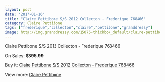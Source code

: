 ```yaml
---
layout: post
date: '2017-01-16'
title: "Claire Pettibone S/S 2012 Collecton - Frederique 768466"
category: Claire Pettibone
tags: ["frederique","collecton","claire","pettibone","granddressy"]
image: http://img.granddressy.com/15075-thickbox_default/claire-pettibone-s-s-2012-collecton-frederique-768466.jpg
---
```

Claire Pettibone S/S 2012 Collecton - Frederique 768466

On Sales: **$395.99**
<a href="https://www.granddressy.com/en/claire-pettibone/14112-claire-pettibone-s-s-2012-collecton-frederique-768466.html"><amp-img layout="responsive" width="600" height="600" src="//img.granddressy.com/15075-thickbox_default/claire-pettibone-s-s-2012-collecton-frederique-768466.jpg" alt="Claire Pettibone S/S 2012 Collecton - Frederique 768466 0" /></a>

Buy it: [Claire Pettibone S/S 2012 Collecton - Frederique 768466](https://www.granddressy.com/en/claire-pettibone/14112-claire-pettibone-s-s-2012-collecton-frederique-768466.html "Claire Pettibone S/S 2012 Collecton - Frederique 768466")

View more: [Claire Pettibone](https://www.granddressy.com/en/28-claire-pettibone "Claire Pettibone")
